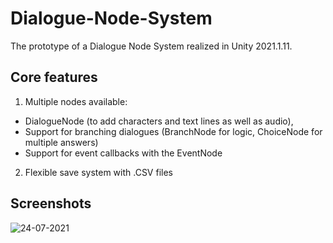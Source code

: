 # Dialogue-Node-System
The prototype of a Dialogue Node System realized in Unity 2021.1.11.

## Core features

1. Multiple nodes available:
  - DialogueNode (to add characters and text lines as well as audio),
  - Support for branching dialogues (BranchNode for logic, ChoiceNode for multiple answers)
  - Support for event callbacks with the EventNode
2. Flexible save system with .CSV files

## Screenshots

![24-07-2021](https://user-images.githubusercontent.com/23258134/126865414-7611ead3-2e53-4024-a84a-ba2c79370b4f.png)
